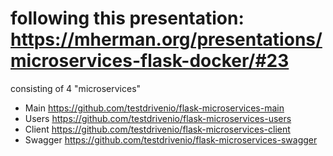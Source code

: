 # following this presentation: <https://mherman.org/presentations/microservices-flask-docker/#23>

consisting of 4 "microservices"

* Main <https://github.com/testdrivenio/flask-microservices-main>
* Users <https://github.com/testdrivenio/flask-microservices-users>
* Client <https://github.com/testdrivenio/flask-microservices-client>
* Swagger <https://github.com/testdrivenio/flask-microservices-swagger>


